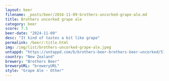 ```yaml
---
layout: beer
filename: _posts/beer/2016-11-09-brothers-uncorked-grape-ale.md
title: Brothers uncorked grape ale
category: beer
score: 7.5
beer-date: "2024-11-09"
desc: "It kind of tastes a bit like grape"
permalink: /beer/:title.html
img: /img/list/brothers-uncorked-grape-ale.jpeg
untappd: "https://untappd.com/b/brothers-beer-brothers-beer-uncorked/5792446"
country: "New Zealand"
brewery: "Brothers Beer"
breweryURL: "breweryURL"
style: "Grape Ale - Other"
---
```

